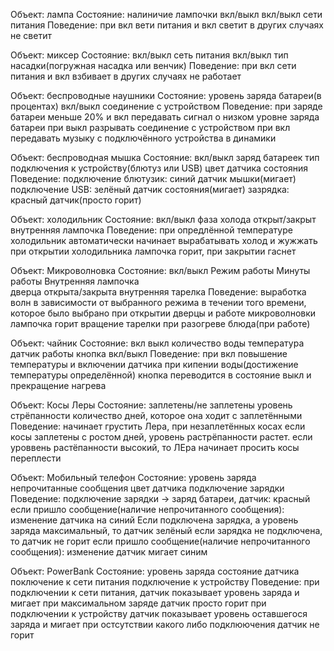 Объект: лампа
Состояние: 
  налиничие лампочки
  вкл/выкл
  вкл/выкл сети питания
Поведение: 
  при вкл вети питания и вкл светит
      в других случаях не светит
      
Объект: миксер
Состояние:
  вкл/выкл сеть питания
  вкл/выкл 
  тип насадки(погружная насадка или венчик)
Поведение: 
  при вкл сети питания и вкл взбивает
      в других случаях не работает
   
Объект: беспроводные наушники
Состояние: 
  уровень заряда батареи(в процентах)
  вкл/выкл
  соединение с устройством 
Поведение:
  при заряде батареи меньше 20% и вкл передавать сигнал о низком уровне заряда батареи
  при выкл разрывать соединение с устройством
  при вкл передавать музыку с подключённого устройства в динамики
  
Объект: беспроводная мышка
Состояние: 
  вкл/выкл
  заряд батареек
  тип подключения к устройству(блютуз или USB)
  цвет датчика состояния
Поведение: 
  подключение блютузик: синий датчик мышки(мигает)
  подключение USB: зелёный датчик состояния(мигает)
  зазрядка: красный датчик(просто горит)
  
Объект: холодильник
Состояние:
  вкл/выкл
  фаза холода
  открыт/закрыт
  внутренняя лампочка
Поведение:
  при опредлённой температуре холодильник автоматически начинает вырабатывать холод и жужжать
  при открытии холодильника лампочка горит, при закрытии гаснет
  
Объект: Микроволновка
Состояние: 
  вкл/выкл
  Режим работы
  Минуты работы
  Внутренняя лампочка  
  дверца открыта/закрыта
  внутренняя тарелка
Поведение: 
  выработка волн в зависимости от выбранного режима в течении того времени, которое было выбрано
  при открытии дверцы и работе микроволновки лампочка горит
  вращение тарелки при разогреве блюда(при работе)
  
Объект: чайник
Состояние:
  вкл выкл
  количество воды
  температура
  датчик работы
  кнопка вкл/выкл
Поведение:
  при вкл повышение температуры и включении датчика
  при кипении воды(достижение температуры определённой) кнопка переводится в состояние выкл и прекращение нагрева

Объект: Косы Леры
Состояние:
  заплетены/не заплетены
  уровень стрёпанности
  количество дней, которое она ходит с заплетёнными 
Поведение:
  начинает грустить Лера, при незаплетённых косах
  если косы заплетены с ростом дней, уровень растрёпанности растет.
  если уроввень растёпанности высокий, то ЛЕра начинает просить косы переплести
  
Объект: Мобильный телефон
Состояние: 
  уровень заряда
  непрочитанные сообщения
  цвет датчика
  подключение зарядки
Поведение:
  подключение зарядки -> заряд батареи, датчик: красный
  если пришло сообщение(наличие непрочитанного сообщения): изменение датчика на синий
  Если подключена зарядка, а уровень заряда максимальный, то датчик зелёный
  если зарядка не подключена, то датчик не горит
  если пришло сообщение(наличие непрочитанного сообщения): изменение датчик мигает синим
  
Объект: PowerBank
Состояние:
  уровень заряда
  состояние датчика
  поключение к сети питания
  подключение к устройству
Поведение: 
  при подключении к сети питания, датчик показывает уровень заряда и мигает
  при максимальном заряде датчик просто горит
  при подключении к устройству датчик показывает уровень оставшегося заряда и мигает
  при остсутствии какого либо подклюючения датчик не горит
